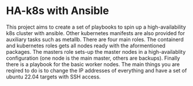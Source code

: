 # HA-k8s with Ansible 

This project aims to create a set of playbooks to spin up a high-availability k8s cluster with ansible. Other kubernetes manifests are also provided for auxiliary tasks such as metallb. There are four main roles. The containerd and kubernetes roles gets all nodes ready with the aformentioned packages. The masters role sets-up the master nodes in a high-availablity configuration (one node is the main master, others are backups). Finally there is a playbook for the basic worker nodes. The main things you are reqired to do is to change the IP addresses of everything and have a set of ubuntu 22.04 targets with SSH access.
